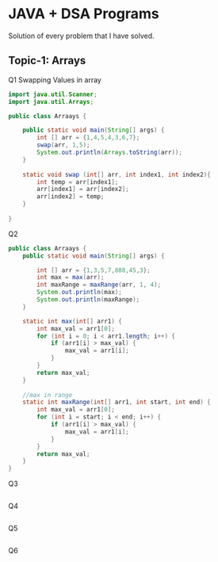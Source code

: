# JAVA + DSA Programs
Solution of every problem that I have solved.

## Topic-1: Arrays

Q1 Swapping Values in array

```java
import java.util.Scanner;
import java.util.Arrays;

public class Arraays {

    public static void main(String[] args) {
        int [] arr = {1,4,5,4,3,6,7};
        swap(arr, 1,5);
        System.out.println(Arrays.toString(arr));
    }
    
    static void swap (int[] arr, int index1, int index2){
        int temp = arr[index1];
        arr[index1] = arr[index2];
        arr[index2] = temp;
    }
    
}
```

Q2

```java
public class Arraays {
    public static void main(String[] args) {

        int [] arr = {1,3,5,7,888,45,3};
        int max = max(arr);
        int maxRange = maxRange(arr, 1, 4);
        System.out.println(max);
        System.out.println(maxRange);
    }

    static int max(int[] arr1) {
        int max_val = arr1[0];
        for (int i = 0; i < arr1.length; i++) {
            if (arr1[i] > max_val) {
                max_val = arr1[i];
            }
        }
        return max_val;
    }
    
    //max in range
    static int maxRange(int[] arr1, int start, int end) {
        int max_val = arr1[0];
        for (int i = start; i < end; i++) {
            if (arr1[i] > max_val) {
                max_val = arr1[i];
            }
        }
        return max_val;
    }
}
```

Q3

```java

```

Q4

```java

```

Q5

```java

```

Q6

```java

```

